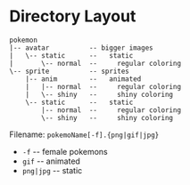 # Directory Layout

```
pokemon
|-- avatar          -- bigger images
|   \-- static      --   static
|       \-- normal  --     regular coloring
\-- sprite          -- sprites
    |-- anim        --   animated
    |   |-- normal  --     regular coloring
    |   \-- shiny   --     shiny coloring
    \-- static      --   static
        |-- normal  --     regular coloring
        \-- shiny   --     shiny coloring
```

Filename: `pokemoName[-f].{png|gif|jpg}`
 * `-f` -- female pokemons
 * `gif` -- animated
 * `png|jpg` -- static
